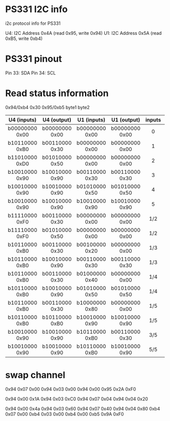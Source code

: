 # PS331 I2C info
i2c protocol info for PS331

U4: I2C Address 0x4A (read 0x95, write 0x94)
U1: I2C Address 0x5A (read 0xB5, write 0xb4)

# PS331 pinout
Pin 33: SDA
Pin 34: SCL

# Read status information

0x94/0xb4 0x30
0x95/0xb5 byte1 byte2

| U4 (inputs) | U4 (output) | U1 (inputs) | U1 (output) | inputs | selected |
|:--------:|:--------:|:--------:|:--------:|:--------:|:--------:|
| b00000000 0x00 | b00000000 0x00 | b00000000 0x00 | b00000000 0x00 | 0 | 0 |
| b10110000 0xB0 | b00110000 0x30 | b00000000 0x00 | b00000000 0x00 | 1 | 1 |
| b11010000 0xD0 | b01010000 0x50 | b00000000 0x00 | b00000000 0x00 | 2 | 2 |
| b10010000 0x90 | b10010000 0x90 | b00110000 0x30 | b00110000 0x30 | 3 | 3 |
| b10010000 0x90 | b10010000 0x90 | b01010000 0x50 | b01010000 0x50 | 4 | 4 |
| b10010000 0x90 | b10010000 0x90 | b10010000 0x90 | b10010000 0x90 | 5 | 5 |
| b11110000 0xF0 | b00110000 0x30 | b00000000 0x00 | b00000000 0x00 | 1/2 | 1 |
| b11110000 0xF0 | b01010000 0x50 | b00000000 0x00 | b00000000 0x00 | 1/2 | 2 |
| b10110000 0xB0 | b00110000 0x30 | b00100000 0x20 | b00000000 0x00 | 1/3 | 1 |
| b10110000 0xB0 | b10010000 0x90 | b00110000 0x30 | b00110000 0x30 | 1/3 | 3 |
| b10110000 0xB0 | b00110000 0x30 | b01000000 0x40 | b00000000 0x00 | 1/4 | 1 |
| b10110000 0xB0 | b10010000 0x90 | b01010000 0x50 | b01010000 0x50 | 1/4 | 4 |
| b10110000 0xB0 | b00110000 0x30 | b10000000 0x80 | b00000000 0x00 | 1/5 | 1 |
| b10110000 0xB0 | b10110000 0xB0 | b10010000 0x90 | b10010000 0x90 | 1/5 | 5 |
| b10010000 0x90 | b10010000 0x90 | b10110000 0xB0 | b00110000 0x30 | 3/5 | 3 |
| b10010000 0x90 | b10010000 0x90 | b10110000 0xB0 | b10010000 0x90 | 5/5 | 5 |

# swap channel
0x94 0x07 0x00
0x94 0x03 0x00
0x94 0x00
0x95 0x2A 0xF0

0x94 0x00 0x1A
0x94 0x03 0xC0
0x94 0x07 0x04
0x94 0x04 0x20


0x94 0x00 0x4a
0x94 0x03 0x60
0x94 0x07 0x40
0x94 0x04 0x80
0xb4 0x07 0x00
0xb4 0x03 0x00
0xb4 0x00
0xb5 0x9A 0xF0
